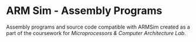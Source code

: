 # ARM Sim - Assembly Programs
Assembly programs and source code compatible with ARMSim created as a part of the coursework for *Microprocessors & Computer Architecture Lab*.
